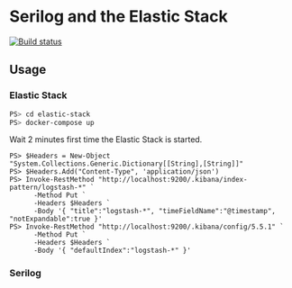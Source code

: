 # Serilog and the Elastic Stack

[![Build status](https://ci.appveyor.com/api/projects/status/sojh549t2n5nt4w4/branch/master?svg=true)](https://ci.appveyor.com/project/FantasticFiasco/serilog-sinks-http-sample-elastic-stack/branch/master)

## Usage

### Elastic Stack

```bash
PS> cd elastic-stack
PS> docker-compose up
```

Wait 2 minutes first time the Elastic Stack is started.

```
PS> $Headers = New-Object "System.Collections.Generic.Dictionary[[String],[String]]"
PS> $Headers.Add("Content-Type", 'application/json')
PS> Invoke-RestMethod "http://localhost:9200/.kibana/index-pattern/logstash-*" `
      -Method Put `
      -Headers $Headers `
      -Body '{ "title":"logstash-*", "timeFieldName":"@timestamp", "notExpandable":true }'
PS> Invoke-RestMethod "http://localhost:9200/.kibana/config/5.5.1" `
      -Method Put `
      -Headers $Headers `
      -Body '{ "defaultIndex":"logstash-*" }'
```

### Serilog